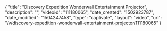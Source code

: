 {
    "title": "Discovery Expedition Wonderwall Entertainment Projector",
    "description": "",
    "videoid": "111180065",
    "date_created": "1502923787",
    "date_modified": "1504247458",
    "type": "captivate",
    "layout": "video",
    "url": "\/v\/discovery-expedition-wonderwall-entertainment-projector\/111180065"
}